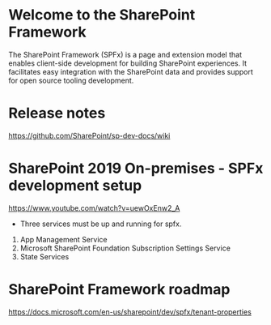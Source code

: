 # Welcome to the SharePoint Framework

The SharePoint Framework (SPFx) is a page and extension model that enables client-side development for building SharePoint experiences. It facilitates easy integration with the SharePoint data and provides support for open source tooling development.

# Release notes <br>
https://github.com/SharePoint/sp-dev-docs/wiki

# SharePoint 2019 On-premises - SPFx development setup

https://www.youtube.com/watch?v=uewOxEnw2_A

* Three services must be up and running for spfx.
1. App Management Service
2. Microsoft SharePoint Foundation Subscription Settings Service
3. State Services

# SharePoint Framework roadmap
https://docs.microsoft.com/en-us/sharepoint/dev/spfx/tenant-properties
